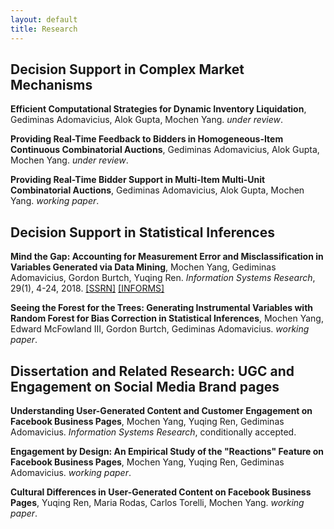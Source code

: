 ```yaml
---
layout: default
title: Research
---
```


## Decision Support in Complex Market Mechanisms

**Efficient Computational Strategies for Dynamic Inventory Liquidation**, Gediminas Adomavicius, Alok Gupta, Mochen Yang. _under review_.

**Providing Real-Time Feedback to Bidders in Homogeneous-Item Continuous Combinatorial Auctions**, Gediminas Adomavicius, Alok Gupta, Mochen Yang. _under review_.

**Providing Real-Time Bidder Support in Multi-Item Multi-Unit Combinatorial Auctions**, Gediminas Adomavicius, Alok Gupta, Mochen Yang. _working paper_.


## Decision Support in Statistical Inferences

**Mind the Gap: Accounting for Measurement Error and Misclassification in Variables Generated via Data Mining**, Mochen Yang, Gediminas Adomavicius, Gordon Burtch, Yuqing Ren. _Information Systems Research_, 29(1), 4-24, 2018. [[SSRN]](https://ssrn.com/abstract=2960258) [[INFORMS]](https://pubsonline.informs.org/doi/full/10.1287/isre.2017.0727)

**Seeing the Forest for the Trees: Generating Instrumental Variables with Random Forest for Bias Correction in Statistical Inferences**, Mochen Yang, Edward McFowland III, Gordon Burtch, Gediminas Adomavicius. _working paper_.


## Dissertation and Related Research: UGC and Engagement on Social Media Brand pages

**Understanding User-Generated Content and Customer Engagement on Facebook Business Pages**, Mochen Yang, Yuqing Ren, Gediminas Adomavicius. _Information Systems Research_, conditionally accepted.

**Engagement by Design: An Empirical Study of the "Reactions" Feature on Facebook Business Pages**, Mochen Yang, Yuqing Ren, Gediminas Adomavicius. _working paper_.

**Cultural Differences in User-Generated Content on Facebook Business Pages**, Yuqing Ren, Maria Rodas, Carlos Torelli, Mochen Yang. _working paper_.